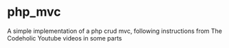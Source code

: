 # php_mvc
A simple implementation of a php crud mvc, following instructions from The Codeholic Youtube videos in some parts
